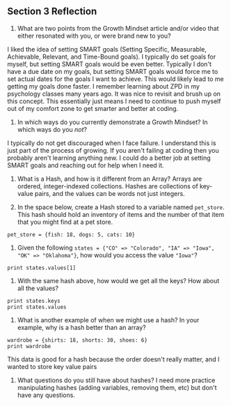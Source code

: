 ## Section 3 Reflection

1. What are two points from the Growth Mindset article and/or video that either resonated with you, or were brand new to you?

I liked the idea of setting SMART goals (Setting Specific, Measurable, Achievable, Relevant, and Time-Bound goals). I typically do set goals for myself, but setting SMART goals would be even better. Typically I don't have a due date on my goals, but setting SMART goals would force me to set actual dates for the goals I want to achieve. This would likely lead to me getting my goals done faster. I remember learning about ZPD in my psychology classes many years ago. It was nice to revisit and brush up on this concept. This essentially just means I need to continue to push myself out of my comfort zone to get smarter and better at coding.

1. In which ways do you currently demonstrate a Growth Mindset? In which ways do you _not_?

I typically do not get discouraged when I face failure. I understand this is just part of the process of growing. If you aren't failing at coding then you probably aren't learning anything new. I could do a better job at setting SMART goals and reaching out for help when I need it.

1. What is a Hash, and how is it different from an Array?
Arrays are ordered, integer-indexed collections.
Hashes are collections of key-value pairs, and the values can be words not just integers.

1. In the space below, create a Hash stored to a variable named `pet_store`.  This hash should hold an inventory of items and the number of that item that you might find at a pet store.
```
pet_store = {fish: 18, dogs: 5, cats: 10}
```

1. Given the following `states = {"CO" => "Colorado", "IA" => "Iowa", "OK" => "Oklahoma"}`, how would you access the value `"Iowa"`?

```
print states.values[1]
```

1. With the same hash above, how would we get all the keys?  How about all the values?
```
print states.keys
print states.values
```
1. What is another example of when we might use a hash?  In your example, why is a hash better than an array?
```
wardrobe = {shirts: 18, shorts: 30, shoes: 6}
print wardrobe
```
This data is good for a hash because the order doesn't really matter, and I wanted to store key value pairs

1. What questions do you still have about hashes?
I need more practice manipulating hashes (adding variables, removing them, etc) but don't have any questions.
